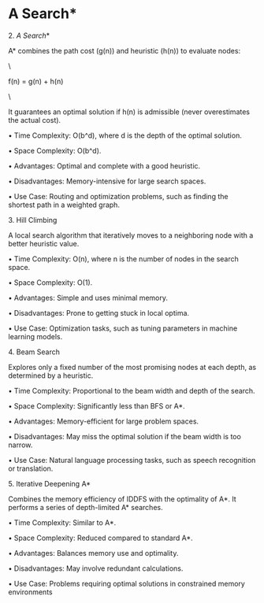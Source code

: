 # A Search\*

2\. _A Search_\*

A\* combines the path cost (g(n)) and heuristic (h(n)) to evaluate nodes:

\


f(n) = g(n) + h(n)

\


It guarantees an optimal solution if h(n) is admissible (never overestimates the actual cost).

• Time Complexity: O(b^d), where d is the depth of the optimal solution.

• Space Complexity: O(b^d).

• Advantages: Optimal and complete with a good heuristic.

• Disadvantages: Memory-intensive for large search spaces.

• Use Case: Routing and optimization problems, such as finding the shortest path in a weighted graph.

3\. Hill Climbing

A local search algorithm that iteratively moves to a neighboring node with a better heuristic value.

• Time Complexity: O(n), where n is the number of nodes in the search space.

• Space Complexity: O(1).

• Advantages: Simple and uses minimal memory.

• Disadvantages: Prone to getting stuck in local optima.

• Use Case: Optimization tasks, such as tuning parameters in machine learning models.

4\. Beam Search

Explores only a fixed number of the most promising nodes at each depth, as determined by a heuristic.

• Time Complexity: Proportional to the beam width and depth of the search.

• Space Complexity: Significantly less than BFS or A\*.

• Advantages: Memory-efficient for large problem spaces.

• Disadvantages: May miss the optimal solution if the beam width is too narrow.

• Use Case: Natural language processing tasks, such as speech recognition or translation.

5\. Iterative Deepening A\*

Combines the memory efficiency of IDDFS with the optimality of A\*. It performs a series of depth-limited A\* searches.

• Time Complexity: Similar to A\*.

• Space Complexity: Reduced compared to standard A\*.

• Advantages: Balances memory use and optimality.

• Disadvantages: May involve redundant calculations.

• Use Case: Problems requiring optimal solutions in constrained memory environments
